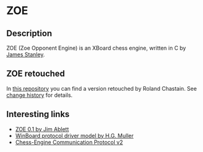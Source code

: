 # ZOE

## Description

ZOE (Zoe Opponent Engine) is an XBoard chess engine, written in C by [James Stanley](https://github.com/jes/zoe).

## ZOE retouched

In [this repository](https://github.com/rchastain/zoe) you can find a version retouched by Roland Chastain. See [change history](CHANGES.md) for details.

## Interesting links

* [ZOE 0.1 by Jim Ablett](http://kirr.homeunix.org/chess/engines/Jim%20Ablett/ZOE/)
* [WinBoard protocol driver model by H.G. Muller](http://www.open-aurec.com/wbforum/viewtopic.php?f=24&t=51739)
* [Chess-Engine Communication Protocol v2](http://hgm.nubati.net/CECP.html)
